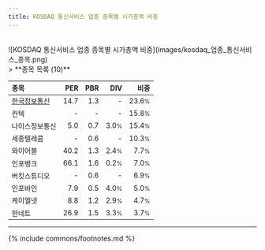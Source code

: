 ```yaml
---
title: KOSDAQ 통신서비스 업종 종목별 시가총액 비중
---
```

<br>
![KOSDAQ 통신서비스 업종 종목별 시가총액 비중](images/kosdaq_업종_통신서비스_종목.png)
<br>
> **종목 목록 (10)**<a id="list"></a>

| **종목** | **PER** | **PBR** | **DIV** | **비중** |
| :------- | ------: | ------: | ------: | -------: |
| [한국정보통신](/025770/) | 14.7 | 1.3 | - | 23.6<small>%</small> |
| 컨텍 | - | - | - | 15.8<small>%</small> |
| 나이스정보통신 | 5.0 | 0.7 | 3.0<small>%</small> | 15.4<small>%</small> |
| 세종텔레콤 | - | 0.6 | - | 10.3<small>%</small> |
| 와이어블 | 40.2 | 1.3 | 2.4<small>%</small> | 7.7<small>%</small> |
| 인포뱅크 | 66.1 | 1.6 | 0.2<small>%</small> | 7.0<small>%</small> |
| 버킷스튜디오 | - | 0.6 | - | 6.9<small>%</small> |
| 인포바인 | 7.9 | 0.5 | 4.0<small>%</small> | 5.0<small>%</small> |
| 케이엘넷 | 8.8 | 1.2 | 2.9<small>%</small> | 4.7<small>%</small> |
| 한네트 | 26.9 | 1.5 | 3.3<small>%</small> | 3.7<small>%</small> |

---
{% include commons/footnotes.md %}
